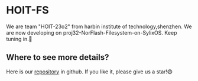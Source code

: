 # HOIT-FS
We are team "HOIT-23o2" from harbin institute of technology,shenzhen. We are now developing on proj32-NorFlash-Filesystem-on-SylixOS. Keep tuning in.👏

## Where to see more details?
Here is our [repository](https://github.com/Hoit-23o2/HoitOS.git) in github. If you like it, please give us a star!😄